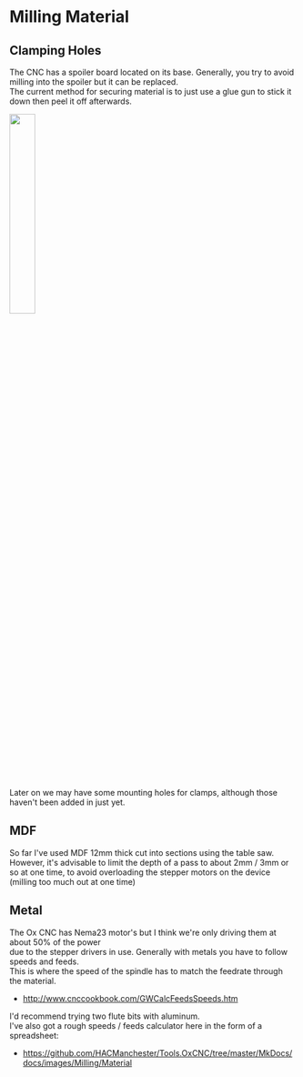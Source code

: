 # Milling Material

## Clamping Holes

The CNC has a spoiler board located on its base. Generally, you try to avoid milling into the spoiler but it can be replaced. <br>
The current method for securing material is to just use a glue gun to stick it down then peel it off afterwards.

<a href="../../images/Milling/Material/GlueGun.jpg"><img src="../../images/Milling/Material/GlueGun.jpg" height="30%" width="30%" ></a> <br>

Later on we may have some mounting holes for clamps, although those haven't been added in just yet.


## MDF

So far I've used MDF 12mm thick cut into sections using the table saw. <br>
However, it's advisable to limit the depth of a pass to about 2mm / 3mm or so at one time, to avoid overloading the stepper motors on the device (milling too much out at one time)


## Metal

The Ox CNC has Nema23 motor's but I think we're only driving them at about 50% of the power <br>
due to the stepper drivers in use. Generally with metals you have to follow speeds and feeds. <br>
This is where the speed of the spindle has to match the feedrate through the material.

  * <http://www.cnccookbook.com/GWCalcFeedsSpeeds.htm>

I'd recommend trying two flute bits with aluminum. <br>
I've also got a rough speeds / feeds calculator here in the form of a spreadsheet:

  * <https://github.com/HACManchester/Tools.OxCNC/tree/master/MkDocs/docs/images/Milling/Material>
